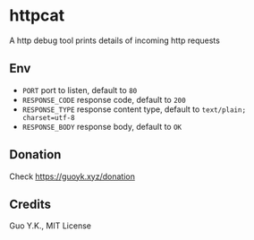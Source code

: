 # httpcat

A http debug tool prints details of incoming http requests

## Env

* `PORT` port to listen, default to `80`
* `RESPONSE_CODE` response code, default to `200`
* `RESPONSE_TYPE` response content type, default to `text/plain; charset=utf-8`
* `RESPONSE_BODY` response body, default to `OK`

## Donation

Check https://guoyk.xyz/donation

## Credits

Guo Y.K., MIT License
